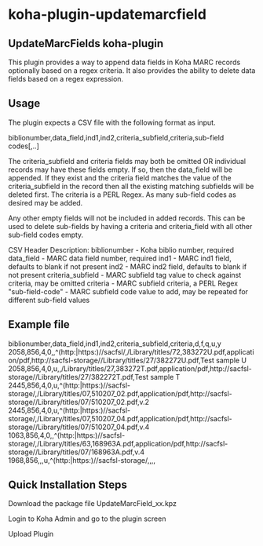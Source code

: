 # koha-plugin-updatemarcfield

## UpdateMarcFields koha-plugin

This plugin provides a way to append data fields in Koha MARC records optionally based on a regex criteria. It also provides the ability to delete data fields based on a regex expression.

## Usage
The plugin expects a CSV file with the following format as input.

biblionumber,data_field,ind1,ind2,criteria_subfield,criteria,sub-field codes[,..]

The criteria_subfield and criteria fields may both be omitted OR individual
records may have these fields empty. If so, then the data_field will be
appended. If they exist and the criteria field matches the value of the
criteria_subfield in the record then all the existing matching subfields will
be deleted first. The criteria is a PERL Regex. As many sub-field codes as desired may be added.

Any other empty fields will not be included in added records. This can be used
to delete sub-fields by having a criteria and criteria_field with all other
sub-field codes empty.

CSV Header Description:
biblionumber - Koha biblio number, required
data_field - MARC data field number, required
ind1 - MARC ind1 field, defaults to blank if not present
ind2 - MARC ind2 field, defaults to blank if not present
criteria_subfield - MARC subfield tag value to check against criteria, may be omitted
criteria - MARC subfield criteria, a PERL Regex
"sub-field-code" - MARC subfield code value to add, may be repeated for different sub-field values

## Example file

biblionumber,data_field,ind1,ind2,criteria_subfield,criteria,d,f,q,u,y
2058,856,4,0,,^(http\:|https\:)\/\/sacfsl\/,/Library/titles/72,383272U.pdf,application/pdf,http://sacfsl-storage//Library/titles/27/382272U.pdf,Test sample U
2058,856,4,0,u,,/Library/titles/27,383272T.pdf,application/pdf,http://sacfsl-storage//Library/titles/27/382272T.pdf,Test sample T
2445,856,4,0,u,^(http\:|https\:)\/\/sacfsl-storage\/,/Library/titles/07,510207_02.pdf,application/pdf,http://sacfsl-storage//Library/titles/07/510207_02.pdf,v.2
2445,856,4,0,u,^(http\:|https\:)\/\/sacfsl-storage\/,/Library/titles/07,510207_04.pdf,application/pdf,http://sacfsl-storage//Library/titles/07/510207_04.pdf,v.4
1063,856,4,0,,^(http\:|https\:)\/\/sacfsl-storage\/,/Library/titles/63,168963A.pdf,application/pdf,http://sacfsl-storage//Library/titles/07/168963A.pdf,v.4
1968,856,,,u,^(http\:|https\:)\/\/sacfsl-storage\/,,,,

## Quick Installation Steps

Download the package file UpdateMarcField_xx.kpz

Login to Koha Admin and go to the plugin screen

Upload Plugin
